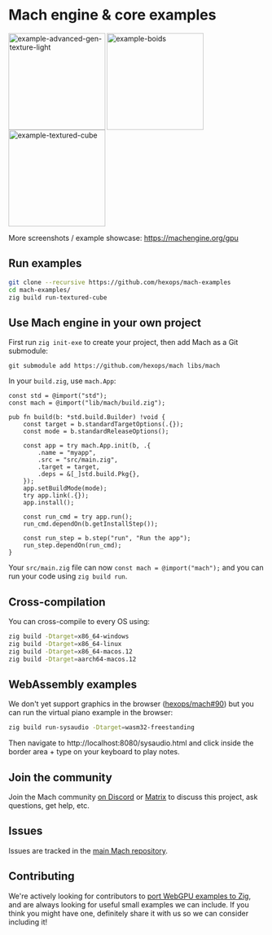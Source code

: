 # Mach engine & core examples

<a href="https://user-images.githubusercontent.com/3173176/173177664-2ac9e90b-9429-4b09-aaf9-b80b53fee49f.gif"><img align="left" src="https://user-images.githubusercontent.com/3173176/173177664-2ac9e90b-9429-4b09-aaf9-b80b53fee49f.gif" alt="example-advanced-gen-texture-light" height="190px"></img></a>
<a href="https://user-images.githubusercontent.com/3173176/163936001-fd9eb918-7c29-4dcc-bfcb-5586f2ea1f9a.gif"><img align="left" src="https://user-images.githubusercontent.com/3173176/163936001-fd9eb918-7c29-4dcc-bfcb-5586f2ea1f9a.gif" alt="example-boids" height="190px"></img></a>
<a href="https://user-images.githubusercontent.com/3173176/173177646-a3f0982c-f07b-496f-947b-265bdc71ece9.gif"><img src="https://user-images.githubusercontent.com/3173176/173177646-a3f0982c-f07b-496f-947b-265bdc71ece9.gif" alt="example-textured-cube" height="190px"></img></a>

More screenshots / example showcase: https://machengine.org/gpu

## Run examples

```sh
git clone --recursive https://github.com/hexops/mach-examples
cd mach-examples/
zig build run-textured-cube
```

## Use Mach engine in your own project

First run `zig init-exe` to create your project, then add Mach as a Git submodule:

```
git submodule add https://github.com/hexops/mach libs/mach
```

In your `build.zig`, use `mach.App`:

```zig
const std = @import("std");
const mach = @import("lib/mach/build.zig");

pub fn build(b: *std.build.Builder) !void {
    const target = b.standardTargetOptions(.{});
    const mode = b.standardReleaseOptions();

    const app = try mach.App.init(b, .{
        .name = "myapp",
        .src = "src/main.zig",
        .target = target,
        .deps = &[_]std.build.Pkg{},
    });
    app.setBuildMode(mode);
    try app.link(.{});
    app.install();

    const run_cmd = try app.run();
    run_cmd.dependOn(b.getInstallStep());

    const run_step = b.step("run", "Run the app");
    run_step.dependOn(run_cmd);
}
```

Your `src/main.zig` file can now `const mach = @import("mach");` and you can run your code using `zig build run`.

## Cross-compilation

You can cross-compile to every OS using:

```sh
zig build -Dtarget=x86_64-windows
zig build -Dtarget=x86_64-linux
zig build -Dtarget=x86_64-macos.12
zig build -Dtarget=aarch64-macos.12
```

## WebAssembly examples

We don't yet support graphics in the browser ([hexops/mach#90](https://github.com/hexops/mach/issues/90)) but you can run the virtual piano example in the browser:

```sh
zig build run-sysaudio -Dtarget=wasm32-freestanding
```

Then navigate to http://localhost:8080/sysaudio.html and click inside the border area + type on your keyboard to play notes.

## Join the community

Join the Mach community [on Discord](https://discord.gg/XNG3NZgCqp) or [Matrix](https://matrix.to/#/#hexops:matrix.org) to discuss this project, ask questions, get help, etc.

## Issues

Issues are tracked in the [main Mach repository](https://github.com/hexops/mach/issues?q=is%3Aissue+is%3Aopen+label%3Aexamples).

## Contributing

We're actively looking for contributors to [port WebGPU examples to Zig](https://github.com/hexops/mach/issues/230), and are always looking for useful small examples we can include. If you think you might have one, definitely share it with us so we can consider including it!
